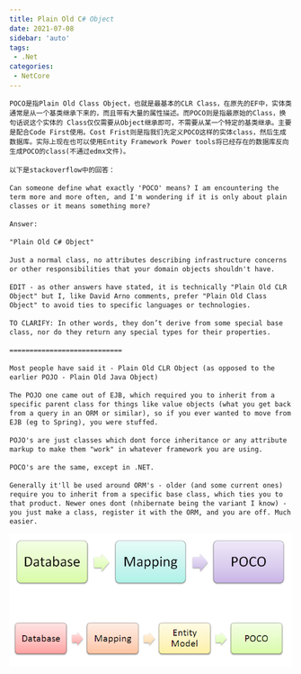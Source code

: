 ```yaml
---
title: Plain Old C# Object
date: 2021-07-08
sidebar: 'auto'
tags:
 - .Net
categories: 
 - NetCore
---
```




    POCO是指Plain Old Class Object，也就是最基本的CLR Class，在原先的EF中，实体类通常是从一个基类继承下来的，而且带有大量的属性描述。而POCO则是指最原始的Class，换句话说这个实体的 Class仅仅需要从Object继承即可，不需要从某一个特定的基类继承。主要是配合Code First使用。Cost Frist则是指我们先定义POCO这样的实体class，然后生成数据库。实际上现在也可以使用Entity Framework Power tools将已经存在的数据库反向生成POCO的class(不通过edmx文件)。
    
    以下是stackoverflow中的回答：
    
    Can someone define what exactly 'POCO' means? I am encountering the term more and more often, and I'm wondering if it is only about plain classes or it means something more?
    
    Answer:
    
    "Plain Old C# Object"
    
    Just a normal class, no attributes describing infrastructure concerns or other responsibilities that your domain objects shouldn't have.
    
    EDIT - as other answers have stated, it is technically "Plain Old CLR Object" but I, like David Arno comments, prefer "Plain Old Class Object" to avoid ties to specific languages or technologies.
    
    TO CLARIFY: In other words, they don’t derive from some special base class, nor do they return any special types for their properties.
    
    ============================
    
    Most people have said it - Plain Old CLR Object (as opposed to the earlier POJO - Plain Old Java Object)
    
    The POJO one came out of EJB, which required you to inherit from a specific parent class for things like value objects (what you get back from a query in an ORM or similar), so if you ever wanted to move from EJB (eg to Spring), you were stuffed.
    
    POJO's are just classes which dont force inheritance or any attribute markup to make them "work" in whatever framework you are using.
    
    POCO's are the same, except in .NET.
    
    Generally it'll be used around ORM's - older (and some current ones) require you to inherit from a specific base class, which ties you to that product. Newer ones dont (nhibernate being the variant I know) - you just make a class, register it with the ORM, and you are off. Much easier.

![image-20210708163604803](./202107081631.assets/image-20210708163604803.png)
